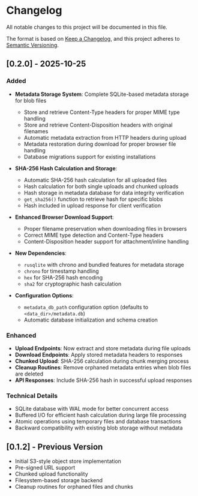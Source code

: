 # Changelog

All notable changes to this project will be documented in this file.

The format is based on [Keep a Changelog](https://keepachangelog.com/en/1.0.0/),
and this project adheres to [Semantic Versioning](https://semver.org/spec/v2.0.0.html).

## [0.2.0] - 2025-10-25

### Added

- **Metadata Storage System**: Complete SQLite-based metadata storage for blob files
  - Store and retrieve Content-Type headers for proper MIME type handling
  - Store and retrieve Content-Disposition headers with original filenames
  - Automatic metadata extraction from HTTP headers during upload
  - Metadata restoration during download for proper browser file handling
  - Database migrations support for existing installations

- **SHA-256 Hash Calculation and Storage**: 
  - Automatic SHA-256 hash calculation for all uploaded files
  - Hash calculation for both single uploads and chunked uploads
  - Hash storage in metadata database for data integrity verification
  - `get_sha256()` function to retrieve hash for specific blobs
  - Hash included in upload response for client verification

- **Enhanced Browser Download Support**:
  - Proper filename preservation when downloading files in browsers
  - Correct MIME type detection and Content-Type headers
  - Content-Disposition header support for attachment/inline handling

- **New Dependencies**:
  - `rusqlite` with chrono and bundled features for metadata storage
  - `chrono` for timestamp handling
  - `hex` for SHA-256 hash encoding
  - `sha2` for cryptographic hash calculation

- **Configuration Options**:
  - `metadata_db_path` configuration option (defaults to `<data_dir>/metadata.db`)
  - Automatic database initialization and schema creation

### Enhanced

- **Upload Endpoints**: Now extract and store metadata during file uploads
- **Download Endpoints**: Apply stored metadata headers to responses
- **Chunked Upload**: SHA-256 calculation during chunk merging process
- **Cleanup Routines**: Remove orphaned metadata entries when blob files are deleted
- **API Responses**: Include SHA-256 hash in successful upload responses

### Technical Details

- SQLite database with WAL mode for better concurrent access
- Buffered I/O for efficient hash calculation during large file processing
- Atomic operations using temporary files and database transactions
- Backward compatibility with existing blob storage without metadata

## [0.1.2] - Previous Version

- Initial S3-style object store implementation
- Pre-signed URL support
- Chunked upload functionality
- Filesystem-based storage backend
- Cleanup routines for orphaned files and chunks